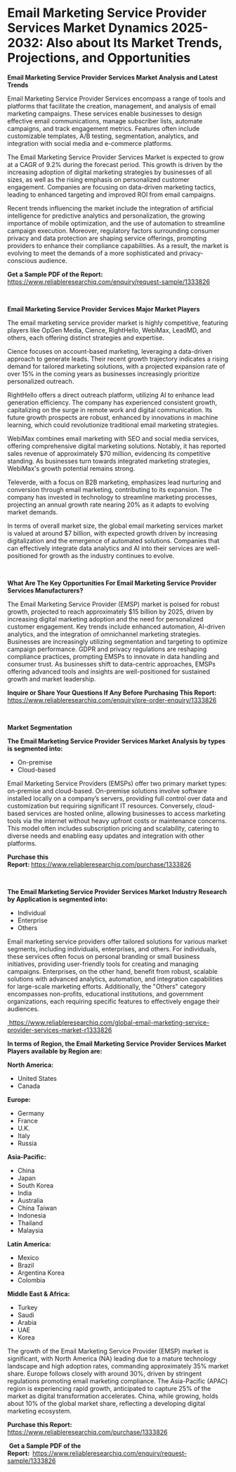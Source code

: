 <p><h1>Email Marketing Service Provider Services Market Dynamics 2025-2032: Also about Its Market Trends, Projections, and Opportunities</h1></p><p><strong>Email Marketing Service Provider Services Market Analysis and Latest Trends</strong></p>
<p><p>Email Marketing Service Provider Services encompass a range of tools and platforms that facilitate the creation, management, and analysis of email marketing campaigns. These services enable businesses to design effective email communications, manage subscriber lists, automate campaigns, and track engagement metrics. Features often include customizable templates, A/B testing, segmentation, analytics, and integration with social media and e-commerce platforms.</p><p>The Email Marketing Service Provider Services Market is expected to grow at a CAGR of 9.2% during the forecast period. This growth is driven by the increasing adoption of digital marketing strategies by businesses of all sizes, as well as the rising emphasis on personalized customer engagement. Companies are focusing on data-driven marketing tactics, leading to enhanced targeting and improved ROI from email campaigns. </p><p>Recent trends influencing the market include the integration of artificial intelligence for predictive analytics and personalization, the growing importance of mobile optimization, and the use of automation to streamline campaign execution. Moreover, regulatory factors surrounding consumer privacy and data protection are shaping service offerings, prompting providers to enhance their compliance capabilities. As a result, the market is evolving to meet the demands of a more sophisticated and privacy-conscious audience.</p></p>
<p><strong>Get a Sample PDF of the Report:&nbsp;</strong> <a href="https://www.reliableresearchiq.com/enquiry/request-sample/1333826?utm_campaign=3534&utm_medium=2&utm_source=Github&utm_content=ia&utm_term=19042025&utm_id=email-marketing-service-provider-services">https://www.reliableresearchiq.com/enquiry/request-sample/1333826</a></p>
<p>&nbsp;</p>
<p><strong>Email Marketing Service Provider Services Major Market Players</strong></p>
<p><p>The email marketing service provider market is highly competitive, featuring players like OpGen Media, Cience, RightHello, WebiMax, LeadMD, and others, each offering distinct strategies and expertise. </p><p>Cience focuses on account-based marketing, leveraging a data-driven approach to generate leads. Their recent growth trajectory indicates a rising demand for tailored marketing solutions, with a projected expansion rate of over 15% in the coming years as businesses increasingly prioritize personalized outreach.</p><p>RightHello offers a direct outreach platform, utilizing AI to enhance lead generation efficiency. The company has experienced consistent growth, capitalizing on the surge in remote work and digital communication. Its future growth prospects are robust, enhanced by innovations in machine learning, which could revolutionize traditional email marketing strategies.</p><p>WebiMax combines email marketing with SEO and social media services, offering comprehensive digital marketing solutions. Notably, it has reported sales revenue of approximately $70 million, evidencing its competitive standing. As businesses turn towards integrated marketing strategies, WebiMax's growth potential remains strong.</p><p>Televerde, with a focus on B2B marketing, emphasizes lead nurturing and conversion through email marketing, contributing to its expansion. The company has invested in technology to streamline marketing processes, projecting an annual growth rate nearing 20% as it adapts to evolving market demands.</p><p>In terms of overall market size, the global email marketing services market is valued at around $7 billion, with expected growth driven by increasing digitalization and the emergence of automated solutions. Companies that can effectively integrate data analytics and AI into their services are well-positioned for growth as the industry continues to evolve.</p></p>
<p>&nbsp;</p>
<p><strong>What Are The Key Opportunities For Email Marketing Service Provider Services Manufacturers?</strong></p>
<p><p>The Email Marketing Service Provider (EMSP) market is poised for robust growth, projected to reach approximately $15 billion by 2025, driven by increasing digital marketing adoption and the need for personalized customer engagement. Key trends include enhanced automation, AI-driven analytics, and the integration of omnichannel marketing strategies. Businesses are increasingly utilizing segmentation and targeting to optimize campaign performance. GDPR and privacy regulations are reshaping compliance practices, prompting EMSPs to innovate in data handling and consumer trust. As businesses shift to data-centric approaches, EMSPs offering advanced tools and insights are well-positioned for sustained growth and market leadership.</p></p>
<p><strong>Inquire or Share Your Questions If Any Before Purchasing This Report:</strong> <a href="https://www.reliableresearchiq.com/enquiry/pre-order-enquiry/1333826?utm_campaign=3534&utm_medium=2&utm_source=Github&utm_content=ia&utm_term=19042025&utm_id=email-marketing-service-provider-services">https://www.reliableresearchiq.com/enquiry/pre-order-enquiry/1333826</a></p>
<p>&nbsp;</p>
<p><strong>Market Segmentation</strong></p>
<p><strong>The Email Marketing Service Provider Services Market Analysis by types is segmented into:</strong></p>
<p><ul><li>On-premise</li><li>Cloud-based</li></ul></p>
<p><p>Email Marketing Service Providers (EMSPs) offer two primary market types: on-premise and cloud-based. On-premise solutions involve software installed locally on a company’s servers, providing full control over data and customization but requiring significant IT resources. Conversely, cloud-based services are hosted online, allowing businesses to access marketing tools via the internet without heavy upfront costs or maintenance concerns. This model often includes subscription pricing and scalability, catering to diverse needs and enabling easy updates and integration with other platforms.</p></p>
<p><strong>Purchase this Report:&nbsp;</strong><a href="https://www.reliableresearchiq.com/purchase/1333826?utm_campaign=3534&utm_medium=2&utm_source=Github&utm_content=ia&utm_term=19042025&utm_id=email-marketing-service-provider-services">https://www.reliableresearchiq.com/purchase/1333826</a></p>
<p>&nbsp;</p>
<p><strong>The Email Marketing Service Provider Services Market Industry Research by Application is segmented into:</strong></p>
<p><ul><li>Individual</li><li>Enterprise</li><li>Others</li></ul></p>
<p><p>Email marketing service providers offer tailored solutions for various market segments, including individuals, enterprises, and others. For individuals, these services often focus on personal branding or small business initiatives, providing user-friendly tools for creating and managing campaigns. Enterprises, on the other hand, benefit from robust, scalable solutions with advanced analytics, automation, and integration capabilities for large-scale marketing efforts. Additionally, the "Others" category encompasses non-profits, educational institutions, and government organizations, each requiring specific features to effectively engage their audiences.</p></p>
<p><a href="https://www.reliableresearchiq.com/global-email-marketing-service-provider-services-market-r1333826?utm_campaign=3534&utm_medium=2&utm_source=Github&utm_content=ia&utm_term=19042025&utm_id=email-marketing-service-provider-services">&nbsp;https://www.reliableresearchiq.com/global-email-marketing-service-provider-services-market-r1333826</a></p>
<p><strong>In terms of Region, the Email Marketing Service Provider Services Market Players available by Region are:</strong></p>
<p>
    <p> <strong> North America: </strong>
        <ul>
            <li>United States</li>
            <li>Canada</li>
        </ul>
        </p> 
    <p> <strong> Europe: </strong>
        <ul>
            <li>Germany</li>
            <li>France</li>
            <li>U.K.</li>
            <li>Italy</li>
            <li>Russia</li>
        </ul>
        </p> 
    <p> <strong> Asia-Pacific: </strong>
        <ul>
            <li>China</li>
            <li>Japan</li>
            <li>South Korea</li>
            <li>India</li>
            <li>Australia</li>
            <li>China Taiwan</li>
            <li>Indonesia</li>
            <li>Thailand</li>
            <li>Malaysia</li>
        </ul>
        </p> 
    <p> <strong> Latin America: </strong>
        <ul>
            <li>Mexico</li>
            <li>Brazil</li>
            <li>Argentina Korea</li>
            <li>Colombia</li>
        </ul>
        </p> 
    <p> <strong> Middle East & Africa: </strong>
        <ul>
            <li>Turkey</li>
            <li>Saudi</li>
            <li>Arabia</li>
            <li>UAE</li>
            <li>Korea</li>
        </ul>
    </p>
    </p>
<p><p>The growth of the Email Marketing Service Provider (EMSP) market is significant, with North America (NA) leading due to a mature technology landscape and high adoption rates, commanding approximately 35% market share. Europe follows closely with around 30%, driven by stringent regulations promoting email marketing compliance. The Asia-Pacific (APAC) region is experiencing rapid growth, anticipated to capture 25% of the market as digital transformation accelerates. China, while growing, holds about 10% of the global market share, reflecting a developing digital marketing ecosystem.</p></p>
<p><strong>Purchase this Report: </strong><a href="https://www.reliableresearchiq.com/purchase/1333826?utm_campaign=3534&utm_medium=2&utm_source=Github&utm_content=ia&utm_term=19042025&utm_id=email-marketing-service-provider-services">https://www.reliableresearchiq.com/purchase/1333826</a></p>
<p>&nbsp;<strong>Get a Sample PDF of the Report:&nbsp;&nbsp;</strong><a href="https://www.reliableresearchiq.com/enquiry/request-sample/1333826?utm_campaign=3534&utm_medium=2&utm_source=Github&utm_content=ia&utm_term=19042025&utm_id=email-marketing-service-provider-services">https://www.reliableresearchiq.com/enquiry/request-sample/1333826</a></p>
<p><strong></strong></p>
<p><p></p><p></p><p></p></p>